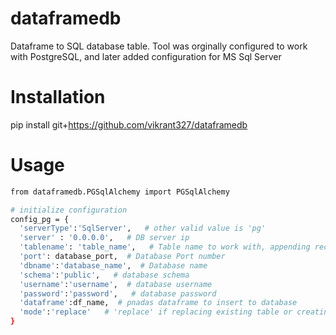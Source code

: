 # dataframedb
Dataframe to SQL database table. Tool was orginally configured to work with PostgreSQL, and later added configuration for MS Sql Server

# Installation
pip install git+https://github.com/vikrant327/dataframedb

# Usage
```sh
from dataframedb.PGSqlAlchemy import PGSqlAlchemy

# initialize configuration
config_pg = {
  'serverType':'SqlServer',   # other valid value is 'pg'
  'server' : '0.0.0.0',   # DB server ip
  'tablename': 'table_name',   # Table name to work with, appending records or creating a new one
  'port': database_port,  # Database Port number
  'dbname':'database_name',  # Database name
  'schema':'public',   # database schema
  'username':'username',  # database username
  'password':'password',   # database password
  'dataframe':df_name,  # pnadas dataframe to insert to database
  'mode':'replace'   # 'replace' if replacing existing table or creating new, 'append' if appending records to existing table
}

```


